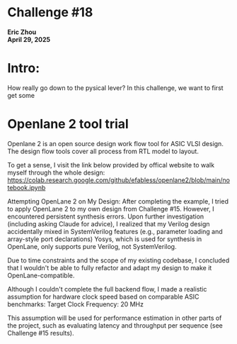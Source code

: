 # Challenge #18
**Eric Zhou**  
**April 29, 2025**

# Intro:
How really go down to the pysical lever?
In this challenge, we want to first get some

# Openlane 2 tool trial

Openlane 2 is an open source design work flow tool for ASIC VLSI design. The design flow tools cover all process from RTL model to layout.

To get a sense, I visit the link below provided by offical website to walk myself through the whole design:
https://colab.research.google.com/github/efabless/openlane2/blob/main/notebook.ipynb

Attempting OpenLane 2 on My Design:
After completing the example, I tried to apply OpenLane 2 to my own design from Challenge #15. However, I encountered persistent synthesis errors. Upon further investigation (including asking Claude for advice), I realized that my Verilog design accidentally mixed in SystemVerilog features (e.g., parameter loading and array-style port declarations)
Yosys, which is used for synthesis in OpenLane, only supports pure Verilog, not SystemVerilog.

Due to time constraints and the scope of my existing codebase, I concluded that I wouldn't be able to fully refactor and adapt my design to make it OpenLane-compatible.

Although I couldn't complete the full backend flow, I made a realistic assumption for hardware clock speed based on comparable ASIC benchmarks:
Target Clock Frequency: 20 MHz

This assumption will be used for performance estimation in other parts of the project, such as evaluating latency and throughput per sequence (see Challenge #15 results).